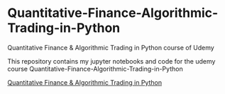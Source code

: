 # Quantitative-Finance-Algorithmic-Trading-in-Python
Quantitative Finance &amp; Algorithmic Trading in Python course of Udemy

This repository contains my jupyter notebooks and code for the udemy course Quantitative-Finance-Algorithmic-Trading-in-Python

<a href="https://www.udemy.com/quantitative-finance-algorithmic-trading-in-python/">Quantitative Finance & Algorithmic Trading in Python</a>
